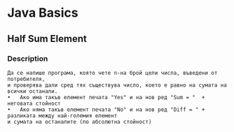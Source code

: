 # Java Basics

## Half Sum Element

### Description

    Да се напише програма, която чете n-на брой цели числа, въведени от потребителя,
    и проверява дали сред тях съществува число, което е равно на сумата на всички останали. 
    •	Ако има такъв елемент печата "Yes" и на нов ред "Sum = "  + неговата стойност 
    •	Ако няма такъв елемент печата "No" и на нов ред "Diff = " + разликата между най-големия елемент 
    и сумата на останалите (по абсолютна стойност)
